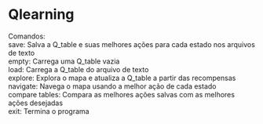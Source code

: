 # Qlearning
Comandos:<br>
save: Salva a Q_table e suas melhores ações para cada estado nos arquivos de texto<br>
empty: Carrega uma Q_table vazia<br>
load: Carrega a Q_table do arquivo de texto<br>
explore: Explora o mapa e atualiza a Q_table a partir das recompensas<br>
navigate: Navega o mapa usando a melhor ação de cada estado<br>
compare tables: Compara as melhores ações salvas com as melhores ações desejadas<br>
exit: Termina o programa
